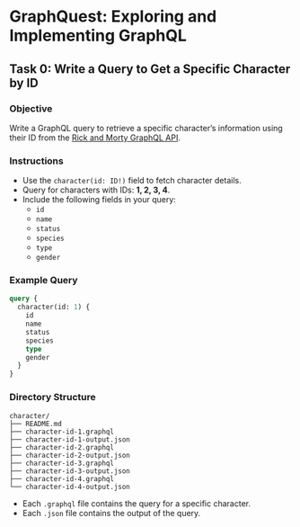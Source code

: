 # GraphQuest: Exploring and Implementing GraphQL

## Task 0: Write a Query to Get a Specific Character by ID

### Objective

Write a GraphQL query to retrieve a specific character’s information using their ID from the [Rick and Morty GraphQL API](https://rickandmortyapi.com/graphql).

### Instructions

- Use the `character(id: ID!)` field to fetch character details.
- Query for characters with IDs: **1, 2, 3, 4**.
- Include the following fields in your query:
  - `id`
  - `name`
  - `status`
  - `species`
  - `type`
  - `gender`

### Example Query

```graphql
query {
  character(id: 1) {
    id
    name
    status
    species
    type
    gender
  }
}
```

### Directory Structure

```
character/
├── README.md
├── character-id-1.graphql
├── character-id-1-output.json
├── character-id-2.graphql
├── character-id-2-output.json
├── character-id-3.graphql
├── character-id-3-output.json
├── character-id-4.graphql
└── character-id-4-output.json
```

- Each `.graphql` file contains the query for a specific character.
- Each `.json` file contains the output of the query.
